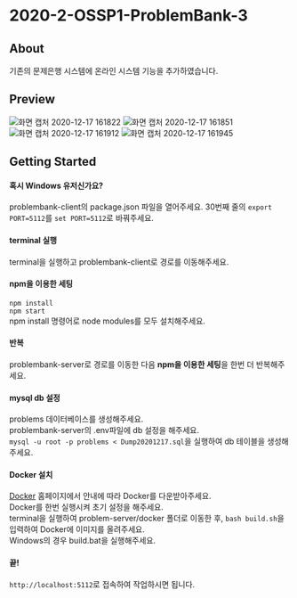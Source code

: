 # 2020-2-OSSP1-ProblemBank-3
## About
기존의 문제은행 시스템에 온라인 시스템 기능을 추가하였습니다.

## Preview
![화면 캡처 2020-12-17 161822](https://user-images.githubusercontent.com/57932352/102455912-bd8d9c80-4083-11eb-8bbe-a6bf458ab817.png)
![화면 캡처 2020-12-17 161851](https://user-images.githubusercontent.com/57932352/102455915-bebec980-4083-11eb-838a-9884994a3651.png)
![화면 캡처 2020-12-17 161912](https://user-images.githubusercontent.com/57932352/102455919-bf576000-4083-11eb-8da0-af25447f5b7b.png)
![화면 캡처 2020-12-17 161945](https://user-images.githubusercontent.com/57932352/102455920-bf576000-4083-11eb-9c0c-ee929b3335bf.png)

## Getting Started
#### 혹시 Windows 유저신가요?
problembank-client의 package.json 파일을 열어주세요.
30번째 줄의 `export PORT=5112`를 `set PORT=5112`로 바꿔주세요.

#### terminal 실행
terminal을 실행하고 problembank-client로 경로를 이동해주세요.

#### npm을 이용한 세팅
`npm install`<br>`npm start`<br>
npm install 명령어로 node modules를 모두 설치해주세요.

#### 반복
problembank-server로 경로를 이동한 다음 **npm을 이용한 세팅**을 한번 더 반복해주세요.

#### mysql db 설정
problems 데이터베이스를 생성해주세요.
<br>problembank-server의 .env파일에 db 설정을 해주세요.
<br>`mysql -u root -p problems < Dump20201217.sql`을 실행하여 db 테이블을 생성해주세요.

#### Docker 설치
[Docker](https://www.docker.com/get-started) 홈페이지에서 안내에 따라 Docker를 다운받아주세요.
<br>Docker를 한번 실행시켜 초기 설정을 해주세요.
<br>terminal을 실행하여 problem-server/docker 폴더로 이동한 후, `bash build.sh`을 입력하여 Docker에 이미지를 올려주세요.
<br>Windows의 경우 build.bat을 실행해주세요.

#### 끝!
`http://localhost:5112`로 접속하여 작업하시면 됩니다.
